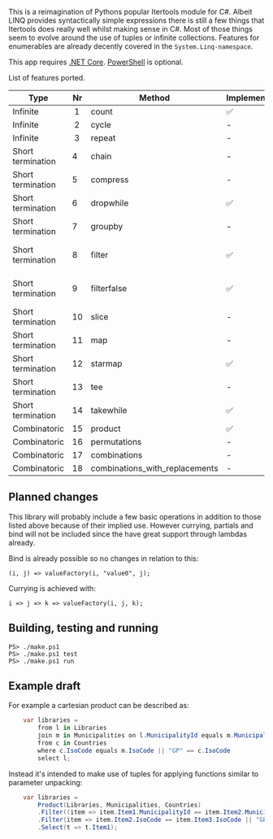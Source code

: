 This is a reimagination of Pythons popular Itertools module for C#. Albeit LINQ provides syntactically simple
expressions there is still a few things that Itertools does really well whilst making sense in C#. Most of those
things seem to evolve around the use of tuples or infinite collections. Features for enumerables are
already decently covered in the `System.Linq-namespace`.

This app requires [.NET Core](https://www.microsoft.com/net/core). [PowerShell](https://github.com/PowerShell/PowerShell) is optional.

List of features ported.

Type | Nr | Method | Implemented | Comment
------------ | ------------- | ------------- | ------------- | -------------
Infinite | 1 | count | :white_check_mark:  | 
Infinite | 2 | cycle | - |
Infinite | 3 | repeat | - |
Short termination | 4 | chain | - |
Short termination | 5 | compress | - |
Short termination | 6 | dropwhile | :white_check_mark: |
Short termination | 7 | groupby | - |
Short termination | 8 | filter | :white_check_mark: | Also overloads index
Short termination | 9 | filterfalse | :white_check_mark:  | Also overloads index
Short termination | 10 | slice | - |
Short termination | 11 | map | - |
Short termination | 12 | starmap | :white_check_mark: |
Short termination | 13 | tee | - |
Short termination | 14 | takewhile | :white_check_mark: |
Combinatoric | 15 | product | :white_check_mark: |
Combinatoric | 16 | permutations | - |
Combinatoric | 17 | combinations | - |
Combinatoric | 18 | combinations_with_replacements | - |

## Planned changes
This library will probably include a few basic operations in addition to those listed above because
of their implied use. However currying, partials and bind will not be included since the have
great support through lambdas already.

Bind is already possible so no changes in relation to this:

    (i, j) => valueFactory(i, "value0", j);

Currying is achieved with:

    i => j => k => valueFactory(i, j, k);

## Building, testing and running

    PS> ./make.ps1
    PS> ./make.ps1 test
    PS> ./make.ps1 run

## Example draft

For example a cartesian product can be described as:

```csharp
    var libraries =
        from l in Libraries
        join m in Municipalities on l.MunicipalityId equals m.MunicipalityId
        from c in Countries
        where c.IsoCode equals m.IsoCode || "GP" == c.IsoCode
        select l;
```

Instead it's intended to make use of tuples for applying functions similar to parameter unpacking:

```csharp
    var libraries =
        Product(Libraries, Municipalities, Countries)
        .Filter((item => item.Item1.MunicipalityId == item.Item2.MunicipalityId)
        .Filter(item => item.Item2.IsoCode == item.Item3.IsoCode || "GP" == item.Item3.IsoCode)
        .Select(t => t.Item1);
```
